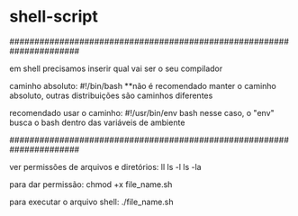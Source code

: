 # shell-script

######################################################################

em shell precisamos inserir qual vai ser o seu compilador

caminho absoluto:
    #!/bin/bash
**não é recomendado manter o caminho absoluto, outras distribuições são caminhos diferentes

recomendado usar o caminho:
    #!/usr/bin/env bash
nesse caso, o "env" busca o bash dentro das variáveis de ambiente

######################################################################

ver permissões de arquivos e diretórios:
    ll
    ls -l
    ls -la

para dar permissão:
    chmod +x file_name.sh

para executar o arquivo shell:
    ./file_name.sh
